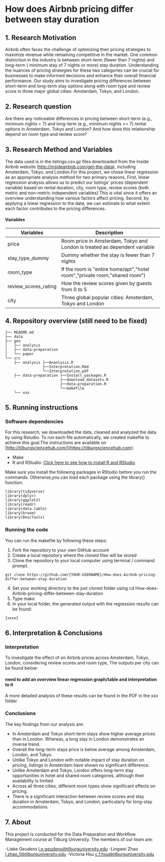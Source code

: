 # How does Airbnb pricing differ between stay duration

## 1. Research Motivation

Airbnb often faces the challenge of optimizing their pricing strategies to maximize revenue while remaining competitive in the market. One common distinction in the industry is between short-term (fewer than 7 nights) and long-term ( minimum stay of 7 nights or more) stay duration. Understanding the nuances of pricing strategies for these two categories can be crucial for businesses to make informed decisions and enhance their overall financial performance. Our study aims to investigate pricing differences between short-term and long-term stay options along with room type and review score in three major global cities: Amsterdam, Tokyo, and London. 

## 2. Research question

Are there any noticeable differences in pricing between short-term (e.g., minimum nights < 7) and long-term (e.g., minimum nights >= 7) rental options in Amsterdam, Tokyo and London? And how does this relationship depend on room type and review score?


## 3. Research Method and Variables

The data used is in the listings.csv.gz files downloaded from the Inside Airbnb website (http://insideairbnb.com/get-the-data), including Amsterdam, Tokyo, and London.For this project, we chose linear regression as an appropriate analysis method for two primary reasons. First, linear regression analysis allows us to predict our listings' prices (dependent variable) based on rental duration, city, room type, review scores (both metric and non-metric independent variables).This is vital since it offers an overview understanding how various factors affect pricing. Second, by applying a linear regression to the data, we can estimate to what extent each factor contributes to the pricing differences. 

#### Variables

| **Variables**                            | **Description**                           |
| ---------------------------------------- |----------------------------------------------------|
| price                                    | Room price in Amsterdam, Tokyo and London is treated as dependent variable
| stay_type_dummy                          | Dummy whether the stay is fewer than 7 nights 
| room_type                                | If the room is "entire home/apt","hotel room","private room,"shared room") |
| review_scores_rating                     | How the review scores given by guests from 0 to 5
| city                                     | Three global popular cities: Amsterdam, Tokyo and London               |



## 4. Repository overview (still need to be fixed)

```
├── README.md
├── data
├── gen
│   ├── analysis
│   ├── data-preparation
│   └── paper
└── src
    ├── analysis ├──Ananlysis.R
                 ├──Interpretation.Rmd
                 └──Interpretation.pdf
    ├── data-preparation ├──Install_packages.R
                         ├──download_datasets.R
                         ├──data-preparation.R
                         └──makefile
    └── xxx
```

## 5. Running instructions

### Software dependencies

For this research, we downloaded the data, cleaned and analyzed the data by using Rstudio. To run each file automatically, we created makefile to achieve this goal.The instructions are available on [http://tilburgsciencehub.com/](https://tilburgsciencehub.com):

- Make
- R and RStudio: [Click here to see how to install R and RStudio](https://tilburgsciencehub.com/topics/computer-setup/software-installation/rstudio/r/)

Make sure you install the following packages in RStudio before you run the commands. Otherwise,you can load each package using the library() function:

```
library(tidyverse)
library(dplyr)
library(ggplot2)
library(readr)
library(data.table)
library(broom)
library(DescTools)
```

### Running the code

You can run the makefile by following these steps:

1. Fork the repository to your own GitHub account
2. Create a local repository where the cloned files will be stored
3. Clone the repository to your local computer using terminal / command prompt.
```
git clone https://github.com/{YOUR-USERNAME}/How-does-Airbnb-pricing-differ-between-stay-duration
```
4. Set your working directory to the just cloned folder using cd How-does-Airbnb-pricing-differ-between-stay-duration
5. Type make
6. In your local folder, the generated output with the regression results can be found:
```
{xxxx}
```

## 6. Interpretation & Conclusions

### Interpretation
To investigate the effect of on Airbnb prices across Amsterdam, Tokyo, London, considering review scores and room type, The outputs per city can be found below: 

#### need to add an overview linear regression graph/table and interpretation to it




A more detailed analysis of these results can be found in the PDF in the xxx folder.

### Conclusions
The key findings from our analysis are: 
- In Amsterdam and Tokyo short-term stays show higher average prices than in London. Whereas, a long stay in London demonstrates an inverse trend.
- Overall the long-term stays price is below average among Amsterdam, London, and Tokyo.
- Unlike Tokyo and London with notable impact of stay duration on pricing, listings in Amsterdam have shown no significant difference.
- Unlike Amsterdam and Tokyo, London offers long-term stay opportunities in hotel and shared room categories, although their availability is limited.
- Across all three cities, different room types show significant effects on pricing.
- There is a significant interaction between review scores and stay duration in Amsterdam, Tokyo, and London, particularly for long-stay accommodations.


## 7. About

This project is conducted for the Data Preparation and Workflow Management course at Tilburg University. The members of our team are:

-Lieke Geudens 
  l.n.geudens@tilburguniversity.edu
-Lingwei Zhao 
  l.zhao_1@tilburguniversity.edu
-Victoria Hsu 
  c.f.hsu@tilburguniversity.edu

